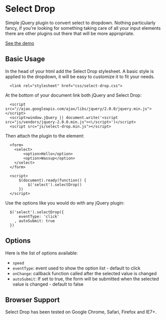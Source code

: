 # Select Drop

Simple jQuery plugin to convert select to dropdown. Nothing particularly fancy, if you're looking for something taking care of all your input elements there are other plugins out there that will be more appropriate.

[See the demo](http://romainberger.github.io/select-drop/)

## Basic Usage

In the head of your html add the Select Drop stylesheet. A basic style is applied to the dropdown, it will be easy to customize it to fit your needs.

```
  <link rel="stylesheet" href="css/select-drop.css">
```

At the bottom of your document link both jQuery and Select Drop:

```
  <script src="//ajax.googleapis.com/ajax/libs/jquery/2.0.0/jquery.min.js"></script>
  <script>window.jQuery || document.write('<script src="js/vendors/jquery-2.0.0.min.js"><\/script>')</script>
  <script src="js/select-drop.min.js"></script>
```

Then attach the plugin to the element:

```
  <form>
    <select>
        <option>Hello</option>
        <option>Wassup</option>
    </select>
  </form>

  <script>
      $(document).ready(function() {
          $('select').selectDrop()
      })
  </script>
```

Use the options like you would do with any jQuery plugin:

```
  $('select').selectDrop({
      eventType: 'click'
    , autoSubmit: true
  })
```

## Options

Here is the list of options available:

* `speed`
* `eventType`: event used to show the option list - default to click
* `onChange`: callback function called after the selected value is changed
* `autoSubmit`: If set to true, the form will be submitted when the selected value is changed - default to false

## Browser Support

Select Drop has been tested on Google Chrome, Safari, Firefox and IE7+.
